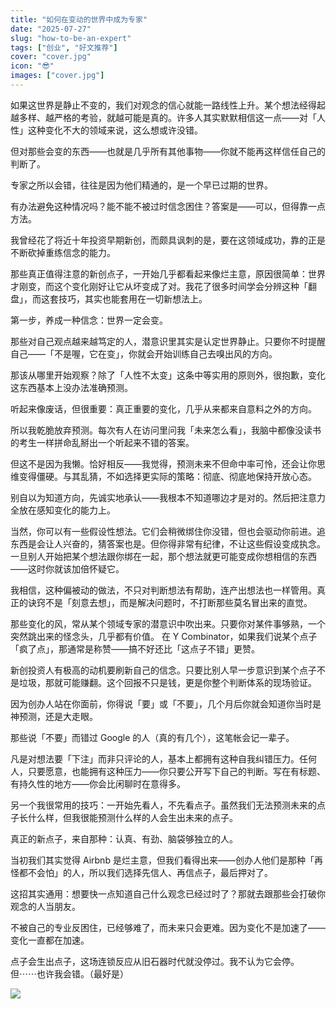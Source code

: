 ```yaml
---
title: "如何在变动的世界中成为专家"
date: "2025-07-27"
slug: "how-to-be-an-expert"
tags: ["创业", "好文推荐"]
cover: "cover.jpg"
icon: "😎"
images: ["cover.jpg"]
---
```

如果这世界是静止不变的，我们对观念的信心就能一路线性上升。某个想法经得起越多样、越严格的考验，就越可能是真的。许多人其实默默相信这一点——对「人性」这种变化不大的领域来说，这么想或许没错。



但对那些会变的东西——也就是几乎所有其他事物——你就不能再这样信任自己的判断了。



专家之所以会错，往往是因为他们精通的，是一个早已过期的世界。



有办法避免这种情况吗？能不能不被过时信念困住？答案是——可以，但得靠一点方法。



我曾经花了将近十年投资早期新创，而颇具讽刺的是，要在这领域成功，靠的正是不断砍掉重练信念的能力。



那些真正值得注意的新创点子，一开始几乎都看起来像烂主意，原因很简单：世界才刚变，而这个变化刚好让它从坏变成了对。我花了很多时间学会分辨这种「翻盘」，而这套技巧，其实也能套用在一切新想法上。



第一步，养成一种信念：世界一定会变。



那些对自己观点越来越笃定的人，潜意识里其实是认定世界静止。只要你不时提醒自己——「不是喔，它在变」，你就会开始训练自己去嗅出风的方向。



那该从哪里开始观察？除了「人性不太变」这条中等实用的原则外，很抱歉，变化这东西基本上没办法准确预测。



听起来像废话，但很重要：真正重要的变化，几乎从来都来自意料之外的方向。



所以我乾脆放弃预测。每次有人在访问里问我「未来怎么看」，我脑中都像没读书的考生一样拼命乱掰出一个听起来不错的答案。



但这不是因为我懒。恰好相反——我觉得，预测未来不但命中率可怜，还会让你思维变得僵硬。与其乱猜，不如选择更实际的策略：彻底、彻底地保持开放心态。



别自以为知道方向，先诚实地承认——我根本不知道哪边才是对的。然后把注意力全放在感知变化的能力上。



当然，你可以有一些假设性想法。它们会稍微绑住你没错，但也会驱动你前进。追东西是会让人兴奋的，猜答案也是。但你得非常有纪律，不让这些假设变成执念。
一旦别人开始把某个想法跟你绑在一起，那个想法就更可能变成你想相信的东西——这时你就该加倍怀疑它。



我相信，这种偏被动的做法，不只对判断想法有帮助，连产出想法也一样管用。真正的诀窍不是「刻意去想」，而是解决问题时，不打断那些莫名冒出来的直觉。



那些变化的风，常从某个领域专家的潜意识中吹出来。只要你对某件事够熟，一个突然跳出来的怪念头，几乎都有价值。
在 Y Combinator，如果我们说某个点子「疯了点」，那通常是称赞——搞不好还比「这点子不错」更赞。



新创投资人有极高的动机要刷新自己的信念。只要比别人早一步意识到某个点子不是垃圾，那就可能赚翻。这个回报不只是钱，更是你整个判断体系的现场验证。



因为创办人站在你面前，你得说「要」或「不要」，几个月后你就会知道你当时是神预测，还是大走眼。



那些说「不要」而错过 Google 的人（真的有几个），这笔帐会记一辈子。



凡是对想法要「下注」而非只评论的人，基本上都拥有这种自我纠错压力。任何人，只要愿意，也能拥有这种压力——你只要公开写下自己的判断。写在有标题、有持久性的地方——你会比闲聊时在意得多。



另一个我很常用的技巧：一开始先看人，不先看点子。虽然我们无法预测未来的点子长什么样，但我很能预测什么样的人会生出未来的点子。



真正的新点子，来自那种：认真、有劲、脑袋够独立的人。



当初我们其实觉得 Airbnb 是烂主意，但我们看得出来——创办人他们是那种「再怪都不会怕」的人，所以我们选择先信人、再信点子，最后押对了。



这招其实通用：想要快一点知道自己什么观念已经过时了？那就去跟那些会打破你观念的人当朋友。



不被自己的专业反困住，已经够难了，而未来只会更难。因为变化不是加速了——变化一直都在加速。



点子会生出点子，这场连锁反应从旧石器时代就没停过。我不认为它会停。
但⋯⋯也许我会错。（最好是）




![](https://prod-files-secure.s3.us-west-2.amazonaws.com/112d0858-5090-4d34-a606-b75eb8d65fd2/46476355-9cf3-4e99-9b7a-3531bc426380/1000202064.png?X-Amz-Algorithm=AWS4-HMAC-SHA256&X-Amz-Content-Sha256=UNSIGNED-PAYLOAD&X-Amz-Credential=ASIAZI2LB466UKA4SEAI%2F20250805%2Fus-west-2%2Fs3%2Faws4_request&X-Amz-Date=20250805T123026Z&X-Amz-Expires=3600&X-Amz-Security-Token=IQoJb3JpZ2luX2VjECQaCXVzLXdlc3QtMiJHMEUCIQD07n1%2B8tPXPkaoNhx9srgZWIPoDafoDoj%2B4yavFRXQIQIgUFKJQE8l%2Bhi7vAVh7BBLokhfUa2pHyA4XTsb1CO5Chcq%2FwMIXRAAGgw2Mzc0MjMxODM4MDUiDLpnBPd4nWqH6gIbpircA%2BtdCKwESpJBzcUWMQciiR4X0vM%2FBNhGHNq4F63osSBDPmau4GJt35GPilgyd2ZejhDhh9zzdqMx2v8k79bmm7Zu8o2aaLutvYVLzVUJOesfLoMkH7wjgKMyiws7wW5OK6vXKRre98%2FZ7MK2Cz%2BNXIoAj6%2FOZb%2B5pB46GaE0RiGZ0TFY7JR1PFwovpXSUgFNbOnPNYKm05W%2FdrpOHReu5M39%2FbnRpDgLxCaJQAWSnEZODpnXrLRiyRgaIwvKPsD8kKQUCa7jr0r7cbwfRlYjrpIWx%2FhxHJFWOdYEj388j3tm4WZtPivNecmBVMdt5U%2BBwvHXORYt6%2FHhdidOEDoJ32LzkPmw13YtvEEfOJHFmeYJarSQFYZHIQ15dH4xuJoAKU21ciNF5jA6ljB1yOwUtoyuVM%2BwwoKYJa2Y5rQxrW36%2FflneD9ZczZQGzFABUrQnm1ZMOmDd4WnbqBw1J01G01qD%2FZ2NU52ehT3P%2Fm%2FV9Xycyh7ugLO9WSaRfxHaB3%2Ff%2BFOj1NyOD6BkngonZ40PNhiWiUFAOqrBQYN70lEALM7uj5SA8Mo86YaQb5TbXQ0t2S5NM%2F%2FwiNU5leuCm5M7Izve39IkHfLaeJ4sNKcIJ2HGaPfsLhXOueAf3d8MPfox8QGOqUBC%2FocEBO1OiXaLIt78JKgHtcNG8Ts8UW73bwPpru3Px%2FjkVUTD3vVmSEH%2Ft7DeZNxHAgaLMqgmHJ6M5HvVvzQ%2B%2B2RNQMwrhsaqwCf84N3eI8dm589ChmKKzyNBfGe8iI98UbmXLyggCadpib1s%2Bx44BtORRuwrCWlpeHEvCA%2Bb6OYgc%2F0ls85MfDclq0hE0Xlv7Ddh%2FaIZM0%2FyF4gP6EShZLbEhyn&X-Amz-Signature=8bd3a1aa9bcf0e3d685ee65fba9f82c92c9c748e54f946e05b66951392765fc7&X-Amz-SignedHeaders=host&x-amz-checksum-mode=ENABLED&x-id=GetObject)

